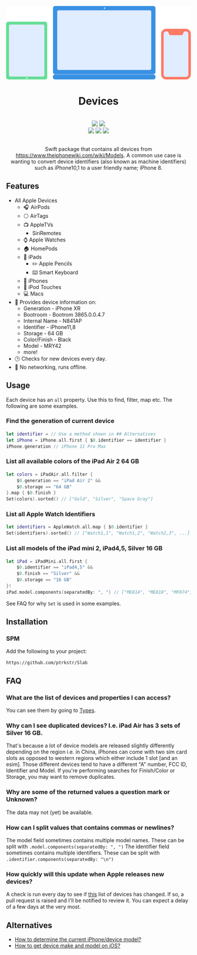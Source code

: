 <div align="center">
  <img src="Assets/logo/logo.svg" height=200pt/>
    <h1 style="border-bottom: none">
        Devices      
    </h1>
  <br>
  <div>
      <a href="https://swiftpackageindex.com/ptrkstr/Devices"><img src="https://img.shields.io/endpoint?url=https%3A%2F%2Fswiftpackageindex.com%2Fapi%2Fpackages%2Fptrkstr%2FDevices%2Fbadge%3Ftype%3Dplatforms"/></a>
      <a href="https://swiftpackageindex.com/ptrkstr/Devices"><img src="https://img.shields.io/endpoint?url=https%3A%2F%2Fswiftpackageindex.com%2Fapi%2Fpackages%2Fptrkstr%2FDevices%2Fbadge%3Ftype%3Dswift-versions"/></a>
      <br>
      <a href="https://github.com/apple/swift-package-manager" alt="Devices on Swift Package Manager"><img src="https://img.shields.io/badge/Swift%20Package%20Manager-compatible-brightgreen.svg" /></a>
      <a href="https://github.com/ptrkstr/Devices/actions/workflows/swift.yml"><img src="https://github.com/ptrkstr/Devices/actions/workflows/Update Code Coverage.yml/badge.svg"/></a>
      <a href="https://codecov.io/gh/ptrkstr/Devices"><img src="https://codecov.io/gh/ptrkstr/Devices/branch/develop/graph/badge.svg?token=UiVsVkDNYA"/></a>
  </div>
    <br>
  <p>
    Swift package that contains all devices from <a href="https://www.theiphonewiki.com/wiki/Models">https://www.theiphonewiki.com/wiki/Models</a>. A common use case is wanting to convert device identifiers (also known as machine identifiers) such as iPhone10,1 to a user friendly name; iPhone 8.
  </p>
</div>


## Features

- All Apple Devices
  - 🎧 AirPods
  - ⚪️ AirTags
  - 📺 AppleTVs
    - SiriRemotes
  - ⌚️ Apple Watches
  - 🏠 HomePods
  - 🔲 iPads
    - ✏️ Apple Pencils
    - ⌨️ Smart Keyboard
  - 📱 iPhones
  - 📱 iPod Touches
  - 💻 Macs
- 📝 Provides device information on:
  - Generation - iPhone XR
  - Bootroom - Bootrom 3865.0.0.4.7
  - Internal Name - N841AP
  - Identifier - iPhone11,8 
  - Storage - 64 GB
  - Color/Finish - Black
  - Model - MRY42
  - more!
- 🕒 Checks for new devices every day.
- 📱 No networking, runs offline.

## Usage

Each device has an `all` property. Use this to find, filter, map etc. The following are some examples.

### Find the generation of current device

```swift
let identifier = // Use a method shown in ## Alternatives
let iPhone = iPhone.all.first { $0.identifier == identifier }
iPhone.generation // iPhone 11 Pro Max
```

### List all available colors of the iPad Air 2 64 GB

```swift
let colors = iPadAir.all.filter {
    $0.generation == "iPad Air 2" &&
    $0.storage == "64 GB"
}.map { $0.finish }
Set(colors).sorted() // ["Gold", "Silver", "Space Gray"]
```

### List all Apple Watch Identifiers

```swift
let identifiers = AppleWatch.all.map { $0.identifier }
Set(identifiers).sorted() // ["Watch1,1", "Watch1,2", "Watch2,3", ...]
```

### List all models of the iPad mini 2, iPad4,5, Silver 16 GB

```swift
let iPad = iPadMini.all.first {
    $0.identifier == "iPad4,5" &&
    $0.finish == "Silver" &&
    $0.storage == "16 GB"
}!
iPad.model.components(separatedBy: ", ") // ["ME814", "ME818", "MF074", "MF075", "MF076", "MF544"]
```

See FAQ for why `Set` is used in some examples.

## Installation

### SPM
Add the following to your project:  
```
https://github.com/ptrkstr/Slab
```

## FAQ

### What are the list of devices and properties I can access?

You can see them by going to [Types](/Sources/Devices/Types).

### Why can I see duplicated devices? I.e. iPad Air has 3 sets of Silver 16 GB.

That's because a lot of device models are released slightly differently depending on the region i.e. in China, iPhones can come with two sim card slots as opposed to western regions which either include 1 slot [and an esim]. Those different devices tend to have a different "A" number, FCC ID, Identifier and Model. If you're performing searches for Finish/Color or Storage, you may want to remove duplicates.

### Why are some of the returned values a question mark or Unknown?

The data may not (yet) be available.

### How can I split values that contains commas or newlines?

The model field sometimes contains multiple model names. These can be split with `.model.components(separatedBy: ", ")`
The identifier field sometimes contains multiple identifiers. These can be split with `.identifier.components(separatedBy: "\n")`

### How quickly will this update when Apple releases new devices?

A check is run every day to see if [this](https://www.theiphonewiki.com/wiki/Models) list of devices has changed. If so, a pull request is raised and I'll be notified to review it. You can expect a delay of a few days at the very most.

## Alternatives

- [How to determine the current iPhone/device model?](https://stackoverflow.com/questions/26028918/how-to-determine-the-current-iphone-device-model)
- [How to get device make and model on iOS?](https://stackoverflow.com/questions/11197509/how-to-get-device-make-and-model-on-ios)
